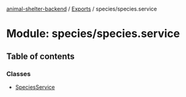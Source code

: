 [animal-shelter-backend](../README.md) / [Exports](../modules.md) / species/species.service

# Module: species/species.service

## Table of contents

### Classes

- [SpeciesService](../classes/species_species_service.SpeciesService.md)
